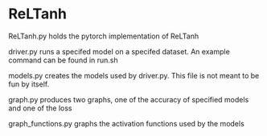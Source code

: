 # ReLTanh

ReLTanh.py holds the pytorch implementation of ReLTanh

driver.py runs a specifed model on a specifed dataset. An example command can be found in run.sh

models.py creates the models used by driver.py. This file is not meant to be fun by itself.

graph.py produces two graphs, one of the accuracy of specified models and one of the loss

graph_functions.py graphs the activation functions used by the models

